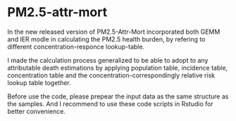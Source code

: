 # PM2.5-attr-mort

In the new released version of PM2.5-Attr-Mort incorporated both GEMM and IER modle in calculating the PM2.5 health burden, by refering to different concentration-responce lookup-table.

I made the calculation process generalized to be able to adopt to any attributable death estimations by applying population table, incidence table, concentration table and the concentration-correspondingly relative risk lookup table together.

Before use the code, please prepear the input data as the same structure as the samples. And I recommend to use these code scripts in Rstudio for better convenience.
